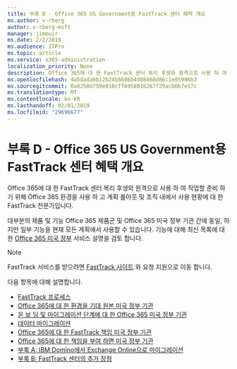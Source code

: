 ```yaml
---
title: 부록 D - Office 365 US Government용 FastTrack 센터 혜택 개요
ms.author: v-rberg
author: v-rberg-msft
manager: jimmuir
ms.date: 2/2/2019
ms.audience: ITPro
ms.topic: article
ms.service: o365-administration
localization_priority: None
description: Office 365에 대 한 FastTrack 센터 복리 후생와 원격으로 사용 하 여 작업할 준비 하기 위해 Office 365 환경을 사용 하 고 계획 롤아웃 및 조직 내에서 사용 현황에 대 한 FastTrack 전문가입니다.
ms.openlocfilehash: 4a5dada6b12b24b8686b4d08468d86c1e05996b3
ms.sourcegitcommit: 0a8250d759e010cff6958016267f29acb0b7e17c
ms.translationtype: MT
ms.contentlocale: ko-KR
ms.lasthandoff: 02/01/2019
ms.locfileid: "29696677"
---
```

# <a name="appendix-d---fasttrack-center-benefit-overview-for-office-365-us-government"></a>부록 D - Office 365 US Government용 FastTrack 센터 혜택 개요

Office 365에 대 한 FastTrack 센터 복리 후생와 원격으로 사용 하 여 작업할 준비 하기 위해 Office 365 환경을 사용 하 고 계획 롤아웃 및 조직 내에서 사용 현황에 대 한 FastTrack 전문가입니다. 
  
대부분의 제품 및 기능 Office 365 제품군 및 Office 365 미국 정부 기관 간에 동일, 하지만 일부 기능을 현재 모든 계획에서 사용할 수 있습니다. 기능에 대해 최신 목록에 대 한 [Office 365 미국 정부](https://aka.ms/aboutgovcloud) 서비스 설명을 검토 합니다.

> [!NOTE]
> FastTrack 서비스를 받으려면 [FastTrack 사이트](https://go.microsoft.com/fwlink/?linkid=780698) 와 요청 지원으로 이동 합니다.  

다음 항목에 대해 설명합니다.
- [FastTrack 프로세스](O365-fasttrack-process.md) 
- [Office 365에 대 한 환경을 기대 원본 미국 정부 기관](US-Gov-appendix-source-environment-expectations.md)   
- [온 보 딩 및 마이그레이션 단계에 대 한 Office 365 미국 정부 기관](US-Gov-appendix-onboarding-and-migration.md)
- [데이터 마이그레이션](O365-data-migration.md)    
- [Office 365에 대 한 FastTrack 책임 미국 정부 기관](US-Gov-appendix-fasttrack-responsibilities.md)   
- [Office 365에 대 한 책임을 부여 하면 미국 정부 기관](US-Gov-appendix-your-responsibilities.md) 
- [부록 A: IBM Domino에서 Exchange Online으로 마이그레이션](O365-from-ibm-domino-to-exchange-online.md)   
- [부록 B: FastTrack 센터의 추가 장점](O365-fasttrack-additional-benefits.md)


